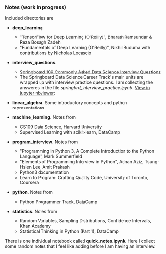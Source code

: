 ### Notes (work in progress)

Included directories are

* **deep_learning**
  * "TensorFlow for Deep Learning (O'Reilly)", Bharath Ramsundar & Reza Bosagh Zadeh
  * "Fundamentals of Deep Learning (O'Reilly)", Nikhil Buduma with contributions by Nicholas Locascio 
  
* **interview_questions**. 
  * [Springboard 109 Commonly Asked Data Science Interview Questions](https://nbviewer.jupyter.org/github/arstepanyan/Notes/blob/master/interview_questions/109_interview_questions.ipynb)
  * The Springboard Data Science Career Track's main units are wrapped up with interview practice questions. I am collecting the answeres in the file *springbrd_interview_practice.ipynb*. [View in jupyter nbviewer](https://nbviewer.jupyter.org/github/arstepanyan/Notes/blob/master/interview_questions/springbrd_interview_practice.ipynb):
  
* **linear_algebra**. Some introductory concepts and python representations.

* **machine_learning**. Notes from
  * CS109 Data Science, Harvard University 
  * Supervised Learning with scikit-learn, DataCamp
 
* **program_interview**. Notes from 
  * "Programming in Python 3, A Complete Introduction to the Python Language", Mark Summerfield
  * "Elements of Programming Interview in Python", Adnan Aziz, Tsung-Hsien Lee, Amit Prakash
  * Python3 documentation
  * Learn to Program: Crafting Quality Code, University of Toronto, Coursera
 
* **python**. Notes from
  * Python Programmer Track, DataCamp
  
* **statistics**. Notes from
  * Random Variables, Sampling Distributions, Confidence Intervals, Khan Academy
  * Statistical Thinking in Python (Part 1), DataCamp
  
  
There is one individual notebook called **quick_notes.ipynb**. Here I collect some random notes that I feel like adding before I am having an interview.
